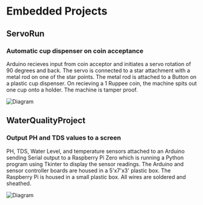 # Embedded Projects 

## ServoRun

### Automatic cup dispenser on coin acceptance
Arduino recieves input from coin acceptor and initiates a servo rotation of 90 degrees and back.
The servo is connected to a star attachment with a metal rod on one of the star points. The metal rod is attached to a Button on a plastic cup dispenser.
On recieving a 1 Ruppee coin, the machine spits out one cup onto a holder. The machine is tamper proof.

![Diagram](https://i.imgur.com/tkiafNG.png)


## WaterQualityProject

### Output PH and TDS values to a screen

PH, TDS, Water Level, and temperature sensors attached to an Arduino sending Serial output to a Raspberry Pi Zero which is running a Python program using Tkinter to display the sensor readings. The Arduino and sensor controller boards are housed in a 5'x7'x3' plastic box. The Raspberry Pi is housed in a small plastic box. All wires are soldered and sheathed.

![Diagram](https://i.imgur.com/5CHoJl5.png)

